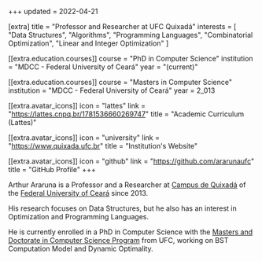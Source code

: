 +++
updated = 2022-04-21

[extra]
title = "Professor and Researcher at UFC Quixadá"
interests = [
  "Data Structures",
  "Algorithms",
  "Programming Languages",
  "Combinatorial Optimization",
  "Linear and Integer Optimization"
]

[[extra.education.courses]]
course = "PhD in Computer Science"
institution = "MDCC - Federal University of Ceará"
year = "(current)"

[[extra.education.courses]]
course = "Masters in Computer Science"
institution = "MDCC - Federal University of Ceará"
year = 2_013

  [[extra.avatar_icons]]
  icon = "lattes"
  link = "https://lattes.cnpq.br/1781536660269747"
  title = "Academic Curriculum (Lattes)"

  [[extra.avatar_icons]]
  icon = "university"
  link = "https://www.quixada.ufc.br"
  title = "Institution's Website"

  [[extra.avatar_icons]]
  icon = "github"
  link = "https://github.com/ararunaufc"
  title = "GitHub Profile"
+++

Arthur Araruna is a Professor and a Researcher at [Campus de Quixadá](https://www.quixada.ufc.br) of the [Federal University of Ceará](https://www.ufc.br) since 2013.

His research focuses on Data Structures, but he also has an interest in Optimization and Programming Languages.

He is currently enrolled in a PhD in Computer Science with the [Masters and Doctorate in Computer Science Program](http://www.mdcc.ufc.br) from UFC, working on BST Computation Model and Dynamic Optimality.